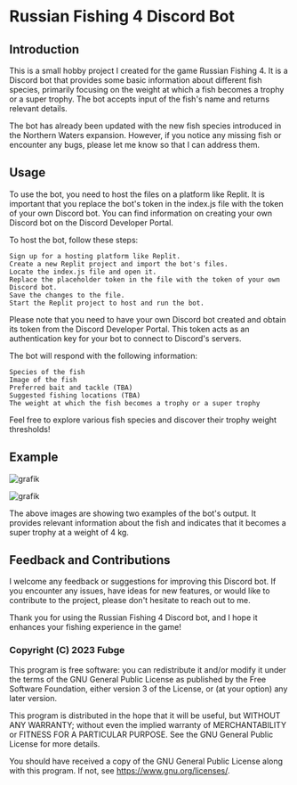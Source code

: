# Russian Fishing 4 Discord Bot

## Introduction

This is a small hobby project I created for the game Russian Fishing 4. It is a Discord bot that provides some basic information about different fish species, primarily focusing on the weight at which a fish becomes a trophy or a super trophy. The bot accepts input of the fish's name and returns relevant details.

The bot has already been updated with the new fish species introduced in the Northern Waters expansion. However, if you notice any missing fish or encounter any bugs, please let me know so that I can address them.

## Usage

To use the bot, you need to host the files on a platform like Replit. It is important that you replace the bot's token in the index.js file with the token of your own Discord bot. You can find information on creating your own Discord bot on the Discord Developer Portal.

To host the bot, follow these steps:

    Sign up for a hosting platform like Replit.
    Create a new Replit project and import the bot's files.
    Locate the index.js file and open it.
    Replace the placeholder token in the file with the token of your own Discord bot.
    Save the changes to the file.
    Start the Replit project to host and run the bot.

Please note that you need to have your own Discord bot created and obtain its token from the Discord Developer Portal. This token acts as an authentication key for your bot to connect to Discord's servers.

The bot will respond with the following information:

    Species of the fish
    Image of the fish
    Preferred bait and tackle (TBA)
    Suggested fishing locations (TBA)
    The weight at which the fish becomes a trophy or a super trophy

Feel free to explore various fish species and discover their trophy weight thresholds!

## Example

![grafik](https://github.com/Fubge/RF-4-Fish-Infos-Discord-Bot/assets/115476150/b8c6d73f-1e5e-4a28-8f81-7b54a943294e)

![grafik](https://github.com/Fubge/RF-4-Fish-Infos-Discord-Bot/assets/115476150/ca6c55a6-2da5-43a0-b909-039c8552431f)

The above images are showing two examples of the bot's output. It provides relevant information about the fish and indicates that it becomes a super trophy at a weight of 4 kg.

## Feedback and Contributions

I welcome any feedback or suggestions for improving this Discord bot. If you encounter any issues, have ideas for new features, or would like to contribute to the project, please don't hesitate to reach out to me.

Thank you for using the Russian Fishing 4 Discord bot, and I hope it enhances your fishing experience in the game!


### Copyright (C) 2023 Fubge

This program is free software: you can redistribute it and/or modify
it under the terms of the GNU General Public License as published by
the Free Software Foundation, either version 3 of the License, or
(at your option) any later version.

This program is distributed in the hope that it will be useful,
but WITHOUT ANY WARRANTY; without even the implied warranty of
MERCHANTABILITY or FITNESS FOR A PARTICULAR PURPOSE.  See the
GNU General Public License for more details.

You should have received a copy of the GNU General Public License
along with this program.  If not, see <https://www.gnu.org/licenses/>.
